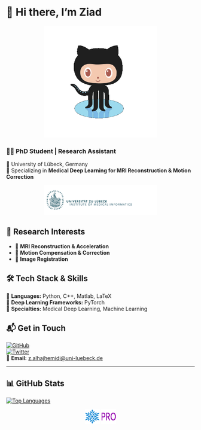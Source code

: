 # 👋 Hi there, I’m **Ziad**  

<div align="center">
  <img src="./images/animation_500_ld77d3pj.gif" width="300px">
</div>

### 🧑‍🔬 **PhD Student | Research Assistant**  
📍 University of Lübeck, Germany  
🔬 Specializing in **Medical Deep Learning for MRI Reconstruction & Motion Correction**  

<div align="center">
  <img src="./images/Logo_Inst_MedInformatik_En_P309.png" width="300px">
</div>

## 🚀 **Research Interests**  
- 🧠 **MRI Reconstruction & Acceleration**  
- 📡 **Motion Compensation & Correction**  
- 🔄 **Image Registration**  

## 🛠 **Tech Stack & Skills**  
🔹 **Languages:** Python, C++, Matlab, LaTeX  
🔹 **Deep Learning Frameworks:** PyTorch  
🔹 **Specialties:** Medical Deep Learning, Machine Learning  

## 📬 **Get in Touch**  
[![GitHub](https://cdn.jsdelivr.net/npm/simple-icons@3.0.1/icons/github.svg)](https://github.com/ziadhemidi)  
[![Twitter](https://cdn.jsdelivr.net/npm/simple-icons@3.0.1/icons/twitter.svg)](https://twitter.com/ziadalhemidi)  
📧 **Email:** [z.alhajhemidi@uni-luebeck.de](mailto:z.alhajhemidi@uni-luebeck.de)  

---

## 📊 **GitHub Stats**  
[![Top Languages](https://github-readme-stats.vercel.app/api/top-langs/?username=ziadhemidi&layout=compact&theme=radical)](https://github.com/anuraghazra/github-readme-stats)  

<div align="center">
  <a href='https://archiveprogram.github.com/'><img src='https://raw.githubusercontent.com/acervenky/animated-github-badges/master/assets/acbadge.gif' width='40' height='40'></a>  
  <a href='https://github.com/pricing'><img src='https://raw.githubusercontent.com/acervenky/animated-github-badges/master/assets/pro.gif' width='40' height='40'></a>
</div>
